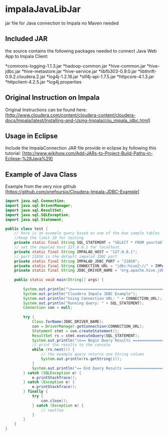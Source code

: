 impalaJavaLibJar
================

jar file for Java connection to Impala no Maven needed

## Included JAR

the source contains the following packages needed to connect Java Web App to Impala Client:

*commons-logging-1.1.3.jar
*hadoop-common.jar
*hive-common.jar
*hive-jdbc.jar
*hive-metastore.jar
*hive-service.jar
*libfb303-0.9.0.jar
*libthrift-0.9.2.cloudera.2.jar
*log4j-1.2.16.jar
*slf4j-api-1.7.5.jar
*httpcore-4.1.3.jar
*httpclient-4.2.5.jar
*log4j.properties

## Original Instruction on Impala

Original Instructions can be found here:
[http://www.cloudera.com/content/cloudera-content/cloudera-docs/Impala/latest/Installing-and-Using-Impala/ciiu_impala_jdbc.html]

## Usage in Eclipse
Include the ImpalaConnection JAR file provide in eclipse by following this tutorial:
[http://www.wikihow.com/Add-JARs-to-Project-Build-Paths-in-Eclipse-%28Java%29]

## Example of Java Class
Example from the very nice github [https://github.com/onefoursix/Cloudera-Impala-JDBC-Example]
```java
import java.sql.Connection;
import java.sql.DriverManager;
import java.sql.ResultSet;
import java.sql.SQLException;
import java.sql.Statement;

public class test {
	// here is an example query based on one of the Hue sample tables
	//keep the limit 10 for testing
	private static final String SQL_STATEMENT = "SELECT * FROM yourtable limit 10";
	// set the impalad host 127.0.0.1 for localhost
	private static final String IMPALAD_HOST = "127.0.0.1";
	// port 21050 is the default impalad JDBC port
	private static final String IMPALAD_JDBC_PORT = "21050";
	private static final String CONNECTION_URL = "jdbc:hive2://" + IMPALAD_HOST + ':' + IMPALAD_JDBC_PORT + "/;auth=noSasl";
	private static final String JDBC_DRIVER_NAME = "org.apache.hive.jdbc.HiveDriver";
	
	public static void main(String[] args) {
		
		System.out.println("\n=============================================");
		System.out.println("Cloudera Impala JDBC Example");
		System.out.println("Using Connection URL: " + CONNECTION_URL);
		System.out.println("Running Query: " + SQL_STATEMENT);
		Connection con = null;
		
		try {
			Class.forName(JDBC_DRIVER_NAME);
			con = DriverManager.getConnection(CONNECTION_URL);
			Statement stmt = con.createStatement();
			ResultSet rs = stmt.executeQuery(SQL_STATEMENT);
			System.out.println("\n== Begin Query Results ======================");
			// print the results to the console
			while (rs.next()) {
				// the example query returns one String column
				System.out.println(rs.getString(1));
			}
			System.out.println("== End Query Results =======================\n\n");
		} catch (SQLException e) {
			e.printStackTrace();
		} catch (Exception e) {
			e.printStackTrace();
		} finally {
			try {
				con.close();
			} catch (Exception e) {
				// swallow
			}
		}
	}
}
```
